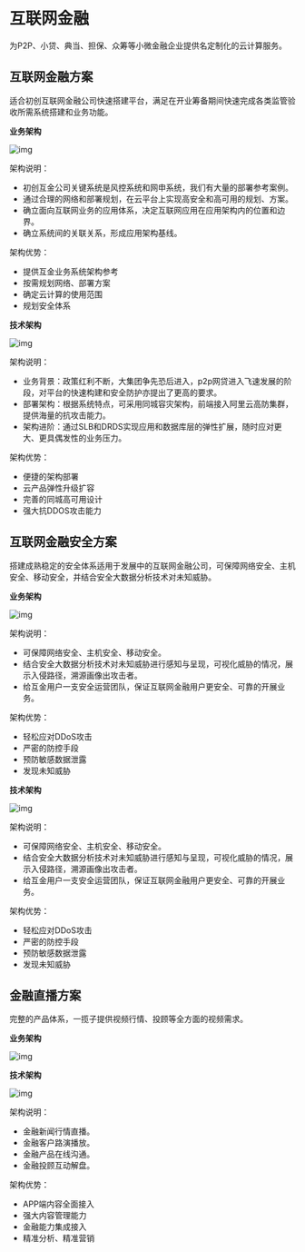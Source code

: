 # 互联网金融

为P2P、小贷、典当、担保、众筹等小微金融企业提供名定制化的云计算服务。

## 互联网金融方案

适合初创互联网金融公司快速搭建平台，满足在开业筹备期间快速完成各类监管验收所需系统搭建和业务功能。

**业务架构**

![img](https://help-static-aliyun-doc.aliyuncs.com/assets/img/zh-CN/7952537851/p7202.png)

架构说明：

- 初创互金公司关键系统是风控系统和网申系统，我们有大量的部署参考案例。
- 通过合理的网络和部署规划，在云平台上实现高安全和高可用的规划、方案。
- 确立面向互联网业务的应用体系，决定互联网应用在应用架构内的位置和边界。
- 确立系统间的关联关系，形成应用架构基线。

架构优势：

- 提供互金业务系统架构参考
- 按需规划网络、部署方案
- 确定云计算的使用范围
- 规划安全体系

**技术架构**

![img](https://help-static-aliyun-doc.aliyuncs.com/assets/img/zh-CN/7952537851/p7203.png)

架构说明：

- 业务背景：政策红利不断，大集团争先恐后进入，p2p网贷进入飞速发展的阶段，对平台的快速构建和安全防护亦提出了更高的要求。
- 部署架构：根据系统特点，可采用同城容灾架构，前端接入阿里云高防集群，提供海量的抗攻击能力。
- 架构进阶：通过SLB和DRDS实现应用和数据库层的弹性扩展，随时应对更大、更具偶发性的业务压力。

架构优势：

- 便捷的架构部署
- 云产品弹性升级扩容
- 完善的同城高可用设计
- 强大抗DDOS攻击能力

## 互联网金融安全方案

搭建成熟稳定的安全体系适用于发展中的互联网金融公司，可保障网络安全、主机安全、移动安全，并结合安全大数据分析技术对未知威胁。

**业务架构**

![img](https://help-static-aliyun-doc.aliyuncs.com/assets/img/zh-CN/7952537851/p7204.png)

架构说明：

- 可保障网络安全、主机安全、移动安全。
- 结合安全大数据分析技术对未知威胁进行感知与呈现，可视化威胁的情况，展示入侵路径，溯源画像出攻击者。
- 给互金用户一支安全运营团队，保证互联网金融用户更安全、可靠的开展业务。

架构优势：

- 轻松应对DDoS攻击
- 严密的防控手段
- 预防敏感数据泄露
- 发现未知威胁

**技术架构**

![img](https://help-static-aliyun-doc.aliyuncs.com/assets/img/zh-CN/8952537851/p7205.png)

架构说明：

- 可保障网络安全、主机安全、移动安全。
- 结合安全大数据分析技术对未知威胁进行感知与呈现，可视化威胁的情况，展示入侵路径，溯源画像出攻击者。
- 给互金用户一支安全运营团队，保证互联网金融用户更安全、可靠的开展业务。

架构优势：

- 轻松应对DDoS攻击
- 严密的防控手段
- 预防敏感数据泄露
- 发现未知威胁

## 金融直播方案

完整的产品体系，一揽子提供视频行情、投顾等全方面的视频需求。

**业务架构**

![img](https://help-static-aliyun-doc.aliyuncs.com/assets/img/zh-CN/8952537851/p7206.png)

**技术架构**

![img](https://help-static-aliyun-doc.aliyuncs.com/assets/img/zh-CN/8952537851/p7207.png)

架构说明：

- 金融新闻行情直播。
- 金融客户路演播放。
- 金融产品在线沟通。
- 金融投顾互动解盘。

架构优势：

- APP端内容全面接入
- 强大内容管理能力
- 金融能力集成接入
- 精准分析、精准营销